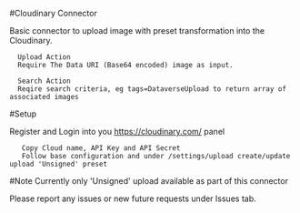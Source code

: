 #Cloudinary Connector

Basic connector to upload image with preset transformation into the Cloudinary.

      Upload Action
      Require The Data URI (Base64 encoded) image as input.
      
      Search Action
      Reqire search criteria, eg tags=DataverseUpload to return array of associated images

#Setup

Register and Login into you https://cloudinary.com/ panel
       
       Copy Cloud name, API Key and API Secret
       Follow base configuration and under /settings/upload create/update upload 'Unsigned' preset
       
       
       
#Note
Currently only 'Unsigned' upload available as part of this connector

Please report any issues or new future requests under Issues tab.

